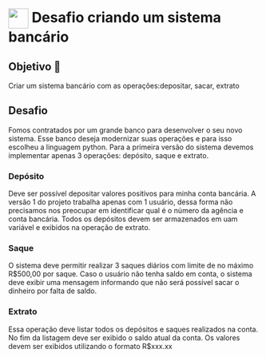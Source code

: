 <h1>
    <a href="https://www.dio.me/">
     <img align="center" width="40px" src="https://hermes.digitalinnovation.one/assets/diome/logo-minimized.png"></a>
    <span> Desafio criando um sistema bancário </span>
</h1>

## Objetivo 🎯
Criar um sistema bancário com as operações:depositar, sacar, extrato

## Desafio
Fomos contratados por um grande banco para desenvolver o seu novo sistema. Esse banco deseja modernizar suas operações e para isso escolheu a linguagem python.
Para a primeira versão do sistema devemos implementar apenas 3 operações: depósito, saque e extrato.

### Depósito
Deve ser possível depositar valores positivos para minha conta bancária. A versão 1 do projeto trabalha apenas com 1 usuário, dessa forma não precisamos nos preocupar em identificar qual é o número da agência e conta bancária.
Todos os depósitos devem ser armazenados em uam variável e exibidos na operação de extrato.

### Saque
O sistema deve permitir realizar 3 saques diários com limite de no máximo R$500,00 por saque. Caso o usuário não tenha saldo em conta, o sistema deve exibir uma mensagem informando que não será possível sacar o dinheiro por falta de saldo.

### Extrato
Essa operação deve listar todos os depósitos e saques realizados na conta. No fim da listagem deve ser exibido o saldo atual da conta.
Os valores devem ser exibidos utilizando o formato R$xxx.xx
